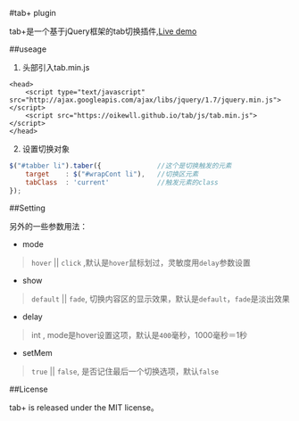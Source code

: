 #tab+ plugin

tab+是一个基于jQuery框架的tab切换插件,[Live demo](https://oikewll.github.io/tab)

##useage

1. 头部引入tab.min.js

```
<head>
    <script type="text/javascript" src="http://ajax.googleapis.com/ajax/libs/jquery/1.7/jquery.min.js"></script>
    <script src="https://oikewll.github.io/tab/js/tab.min.js"></script>
</head>
```

2. 设置切换对象

```js
$("#tabber li").taber({              //这个是切换触发的元素
	target    : $("#wrapCont li"),   //切换区元素
	tabClass  : 'current'            //触发元素的class
});
```

##Setting

另外的一些参数用法：

* mode
> `hover` || `click`  ,默认是`hover`鼠标划过，灵敏度用`delay`参数设置

* show
> `default` || `fade`, 切换内容区的显示效果，默认是`default`，`fade`是淡出效果

* delay
> int , mode是hover设置这项，默认是`400`毫秒，1000毫秒＝1秒

* setMem
> `true` || `false`, 是否记住最后一个切换选项，默认`false`

##License

tab+ is released under the MIT license。